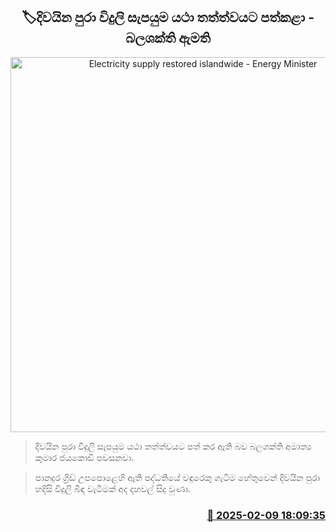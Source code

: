 <p align='center'><b><h2 align='center' title='Electricity supply restored islandwide - Energy Minister'>🏷දිවයින පුරා විදුලි සැපයුම යථා තත්ත්වයට පත්කළා - බලශක්ති ඇමති</h2></b></p>
<p align='center'><img src='https://helakuru.sgp1.cdn.digitaloceanspaces.com/esana/images/lib/kumara-hhh.jpg' width='600' alt='Electricity supply restored islandwide - Energy Minister'></p>

> දිවයින පුරා විදුලි සැපයුම යථා තත්ත්වයට පත් කර ඇති බව බලශක්ති අමාත්‍ය කුමාර ජයකොඩි පවසනවා.

> පානදුර ග්‍රිඩ් උපපොළෙහි ඇති පද්ධතියේ වඳුරෙකු ගැටීම හේතුවෙන් දිවයින පුරා හදිසි විදුලි බිඳ වැටීමක් අද දහවල් සිදු වුණා.



<h3 align='right'><a href='https://www.helakuru.lk/esana/p/107321/'>📅 2025-02-09 18:09:35</a></h3>
